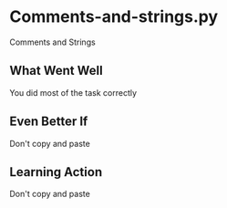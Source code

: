 Comments-and-strings.py
=======================

Comments and Strings

What Went Well
--------------

You did most of the task correctly


Even Better If 
--------------

Don't copy and paste 


Learning Action
---------------

Don't copy and paste
